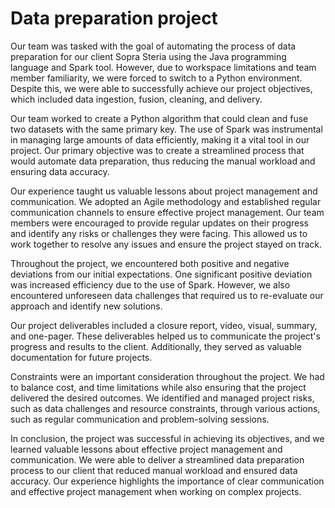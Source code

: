 # Data preparation project

Our team was tasked with the goal of automating the process of data preparation for our client Sopra Steria using the Java programming language and Spark tool. However, due to workspace limitations and team member familiarity, we were forced to switch to a Python environment. Despite this, we were able to successfully achieve our project objectives, which included data ingestion, fusion, cleaning, and delivery.

Our team worked to create a Python algorithm that could clean and fuse two datasets with the same primary key. The use of Spark was instrumental in managing large amounts of data efficiently, making it a vital tool in our project. Our primary objective was to create a streamlined process that would automate data preparation, thus reducing the manual workload and ensuring data accuracy.

Our experience taught us valuable lessons about project management and communication. We adopted an Agile methodology and established regular communication channels to ensure effective project management. Our team members were encouraged to provide regular updates on their progress and identify any risks or challenges they were facing. This allowed us to work together to resolve any issues and ensure the project stayed on track.

Throughout the project, we encountered both positive and negative deviations from our initial expectations. One significant positive deviation was increased efficiency due to the use of Spark. However, we also encountered unforeseen data challenges that required us to re-evaluate our approach and identify new solutions.

Our project deliverables included a closure report, video, visual, summary, and one-pager. These deliverables helped us to communicate the project's progress and results to the client. Additionally, they served as valuable documentation for future projects.

Constraints were an important consideration throughout the project. We had to balance cost, and time limitations while also ensuring that the project delivered the desired outcomes. We identified and managed project risks, such as data challenges and resource constraints, through various actions, such as regular communication and problem-solving sessions.

In conclusion, the project was successful in achieving its objectives, and we learned valuable lessons about effective project management and communication. We were able to deliver a streamlined data preparation process to our client that reduced manual workload and ensured data accuracy. Our experience highlights the importance of clear communication and effective project management when working on complex projects.

